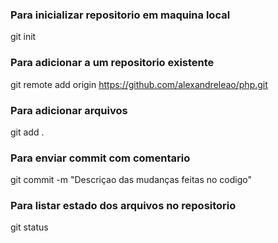 ### Para inicializar repositorio em maquina local
git init

### Para adicionar a um repositorio existente 
git remote add origin https://github.com/alexandreleao/php.git

### Para adicionar arquivos
git add .

### Para enviar commit com comentario
git commit -m "Descriçao das mudanças feitas no codigo"

### Para listar estado dos arquivos no repositorio
git status
